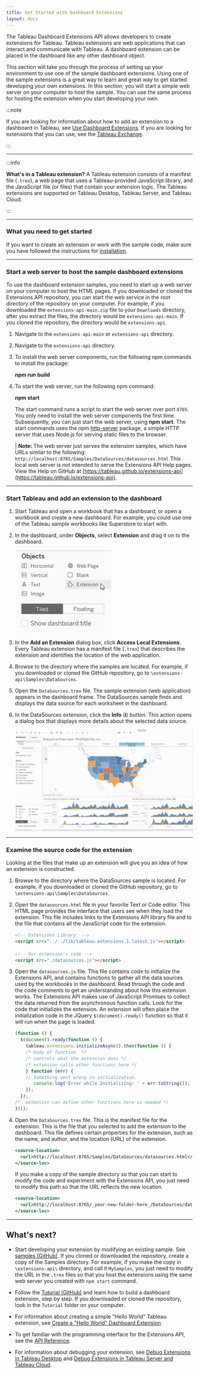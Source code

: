 ```yaml
---
title: Get Started with Dashboard Extensions
layout: docs
---
```


The Tableau Dashboard Extensions API allows developers to create extensions for Tableau. Tableau extensions are web applications that can interact and communicate with Tableau. A dashboard extension can be placed in the dashboard like any other dashboard object.

This section will take you through the process of setting up your environment to use one of the sample dashboard extensions. Using one of the sample extensions is a great way to learn and great way to get started developing your own extensions. In this section, you will start a simple web server on your computer to host the sample. You can use the same process for hosting the extension when you start developing your own.

:::note

If you are looking for information about how to add an extension to a dashboard in Tableau, see [Use Dashboard Extensions](https://onlinehelp.tableau.com/current/pro/desktop/en-us/dashboard_extensions.htm). If you are looking for extensions that you can use, see the [Tableau Exchange](https://exchange.tableau.com/).

:::

----

:::info

**What's in a Tableau extension?**
A Tableau extension consists of a manifest file (`.trex`), a web page that uses a Tableau-provided JavaScript library, and the JavaScript file (or files) that contain your extension logic. The Tableau extensions are supported on Tableau Desktop, Tableau Server, and Tableau Cloud.

:::

----

### What you need to get started

If you want to create an extension or work with the sample code, make sure you have followed the instructions for [installation](../installation).

----

### Start a web server to host the sample dashboard extensions

To use the dashboard extension samples, you need to start up a web server on your computer to host the HTML pages. If you downloaded or cloned the Extensions API repository, you can start the web service in the root directory of the repository on your computer. For example, if you downloaded the `extensions-api-main.zip` file to your `Downloads` directory, after you extract the files, the directory would be `extensions-api-main`. If you cloned the repository, the directory would be `extensions-api`.

1. Navigate to the `extensions-api-main` or `extensions-api` directory.

1. Navigate to the `extensions-api` directory.

2. To install the web server components, run the following npm commands to install the package:


   **npm run build**

  
3. To start the web server, run the following npm command:
 
   **npm start**

    The start command runs a script to start the web server over port `8765`. You only need to install the web server components the first time. Subsequently, you can just start the web server, using **npm start**.
    The start commands uses the npm [http-server](https://www.npmjs.com/package/http-server) package, a simple HTTP server that uses Node.js for serving static files to the browser.


    | **Note:**  The web server just serves the extension samples, which have URLs similar to the following: `http://localhost:8765/Samples/DataSources/datasources.html` This local web server is not intended to serve the Extensions API Help pages. View the Help on GitHub at [https://tableau.github.io/extensions-api](https://tableau.github.io/extensions-api).

----

### Start Tableau and add an extension to the dashboard

1. Start Tableau and open a workbook that has a dashboard, or open a workbook and create a new dashboard. For example, you could use one of the Tableau sample workbooks like Superstore to start with.

2. In the dashboard, under **Objects**, select **Extension** and drag it on to the dashboard.

   ![](../assets/frelard_objects_extension.png)

3. In the **Add an Extension** dialog box, click **Access Local Extensions**.
   Every Tableau extension has a manifest file (`.trex`) that describes the extension and identifies the location of the web application.

4. Browse to the directory where the samples are located. For example, if you downloaded or cloned the GitHub repository, go to `\extensions-api\Samples\DataSources`.

5. Open the `DataSources.trex` file.
   The sample extension (web application) appears in the dashboard frame. The DataSources sample finds and displays the data source for each worksheet in the dashboard.

6. In the DataSources extension, click the **Info** (**i**) button.  This action opens a dialog box that displays more details about the selected data source.  

   ![](../assets/data_source.gif)

----

### Examine the source code for the extension

Looking at the files that make up an extension will give you an idea of how an extension is constructed.

1. Browse to the directory where the DataSources sample is located. For example, if you downloaded or cloned the GitHub repository, go to `\extensions-api\Samples\DataSources`.

2. Open the `datasources.html` file in your favorite Text or Code editor. This HTML page provides the interface that users see when they load the extension. This file includes links to the Extensions API library file and to the file that contains all the JavaScript code for the extension.

    ```html
    <!-- Extensions Library  -->
    <script src="../../lib/tableau.extensions.1.latest.js"></script>

    <!-- Our extension's code -->
    <script src="./datasources.js"></script>
    ```

3. Open the `datasources.js` file. This file contains code to initialize the Extensions API, and contains functions to gather all the data sources used by the workbooks in the dashboard. Read through the code and the code comments to get an understanding about how this extension works. The Extensions API makes use of JavaScript Promises to collect the data returned from the asynchronous function calls. Look for the code that initializes the extension. An extension will often place the initialization code in the JQuery `$(document).ready()` function so that it will run when the page is loaded.

    ```javascript
    (function () {
      $(document).ready(function () {
        tableau.extensions.initializeAsync().then(function () {
        /* body of function  */
        /* controls what the extension does */
        /* extension calls other functions here */ 
        } function (err) {
        // Something went wrong in initialization.
           console.log('Error while Initializing: ' + err.toString());
        });
      });
    /*  extension can define other functions here as needed */
    })();
    
    ```
  
4. Open the `DataSources.trex` file. This is the manifest file for the extension. This is the file that you selected to add the extension to the dashboard. This file defines certain properties for the extension, such as the name, and author, and the location (URL) of the extension.

    ```xml
    <source-location>
      <url>http://localhost:8765/Samples/DataSources/datasources.html</url>
    </source-loc>
    ```

    If you make a copy of the sample directory so that you can start to modify the code and experiment with the Extensions API, you just need to modify this path so that the URL reflects the new location.

    ```xml
    <source-location>
      <url>http://localhost:8765/_your-new-folder-here_/DataSources/datasources.html</url>
    </source-loc>
    ```


<!-- ### Using dashboard extensions in a workbook
When a Tableau Extension is installed, you can use the extension like you would any other dashboard object. The settings for the extensions are saved when you save the workbook. 
You can add multiple instances of an extension to a dashboard or to multiple dashboards within a workbook. The settings for each instance are saved separately.
 
 -->

----
  
## What's next?

* Start developing your extension by modifying an existing sample. See [samples (GitHub)](https://github.com/tableau/extensions-api/tree/master/Samples/). If you cloned or downloaded the repository, create a copy of the Samples directory. For example, if you make the copy in `\extensions-api\` directory, and call it `MySamples`, you just need to modify the URL in the `.trex` files so that you host the extensions using the same web server you created with `npm start` command.

* Follow the [Tutorial (GitHub)](https://github.com/tableau/extensions-api/tree/master/Tutorial) and learn how to build a dashboard extension, step by step. If you downloaded or cloned the repository, look in the `Tutorial` folder on your computer.

* For information about creating a simple "Hello World" Tableau extension, see [Create a "Hello World" Dashboard Extension]({{site.baseurl}}/docs/trex_create.html).

* To get familiar with the programming interface for the Extensions API, see the <a href="../docs/index.html" target="_blank">API Reference</a>.

* For information about debugging your extension, see [Debug Extensions in Tableau Desktop]({{site.baseurl}}/docs/trex_debugging.html) and [Debug Extensions in Tableau Server and Tableau Cloud]({{site.baseurl}}/docs/trex_debug_server.html).
